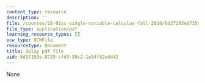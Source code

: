 ```yaml
---
content_type: resource
description: ''
file: /courses/18-01sc-single-variable-calculus-fall-2010/8d37193e8735cfd399c21e84f92e4d42_4sTKcvYMNxk.pdf
file_type: application/pdf
learning_resource_types: []
ocw_type: OCWFile
resourcetype: Document
title: 3play pdf file
uid: 8d37193e-8735-cfd3-99c2-1e84f92e4d42
---
```

None

